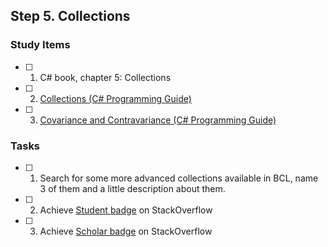 ## Step 5. Collections

### Study Items

- [ ] 1. C# book, chapter 5: Collections
- [ ] 2. [Collections (C# Programming Guide)](https://docs.microsoft.com/en-us/dotnet/csharp/programming-guide/concepts/collections) 
- [ ] 3. [Covariance and Contravariance (C# Programming Guide)](https://docs.microsoft.com/en-us/dotnet/csharp/programming-guide/concepts/covariance-contravariance/)

### Tasks

- [ ] 1. Search for some more advanced collections available in BCL, name 3 of them and a little description about them.
- [ ] 2. Achieve [Student badge](https://stackoverflow.com/help/badges/2/student) on StackOverflow
- [ ] 3. Achieve [Scholar badge](https://stackoverflow.com/help/badges/10/scholar) on StackOverflow
